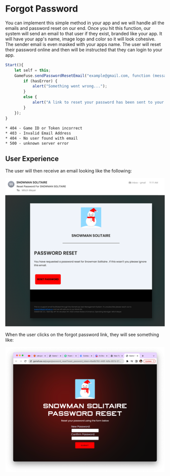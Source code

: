 # Forgot Password

You can implement this simple method in your app and we will handle all the emails and password reset on our end. Once you hit this function, our system will send an email to that user if they exist, branded like your app. It will have your app's name, image logo and color so it will look cohesive. The sender email is even masked with your apps name. The user will reset their password online and then will be instructed that they can login to your app.

```jsx
Start(){
    let self = this;
    GameFuse.sendPasswordResetEmail("example@gmail.com, function (message, hasError) {
        if (hasError) {
            alert("Something went wrong...");
        }
        else {
            alert("A link to reset your password has been sent to your email!");
        }
    });
}

```

```
* 404 - Game ID or Token incorrect
* 403 - Invalid Email Address
* 404 - No user found with email
* 500 - unknown server error

```

## User Experience

The user will then receive an email looking like the following:

![password](images/password_reset.png)

When the user clicks on the forgot password link, they will see something like:

![password](images/password_2.png)